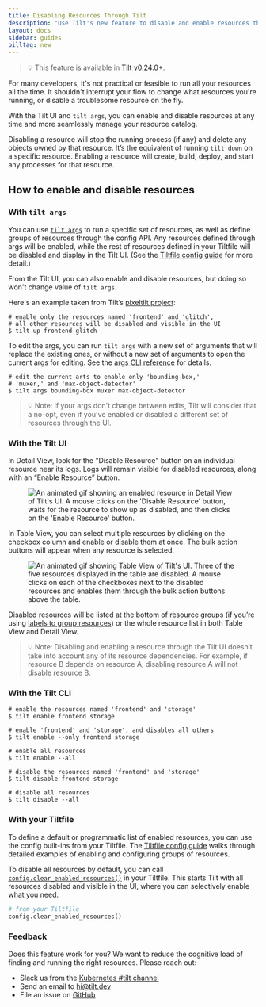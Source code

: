 ```yaml
---
title: Disabling Resources Through Tilt
description: "Use Tilt's new feature to disable and enable resources through the UI. Manage what resources you have up and running more seamlessly."
layout: docs
sidebar: guides
pilltag: new
---
```


> 💡 This feature is available in [Tilt v0.24.0+](https://github.com/tilt-dev/tilt/releases).

For many developers, it's not practical or feasible to run all your resources all the time. It shouldn't interrupt your flow to change what resources you're running, or disable a troublesome resource on the fly.

With the Tilt UI and `tilt args`, you can enable and disable resources at any time and more seamlessly manage your resource catalog.

Disabling a resource will stop the running process (if any) and delete any objects owned by that resource. It’s the equivalent of running `tilt down` on a specific resource. Enabling a resource will create, build, deploy, and start any processes for that resource.

## How to enable and disable resources

### With `tilt args`
You can use [`tilt args`](cli/tilt_args.html) to run a specific set of resources, as well as define groups of resources through the config API. Any resources defined through args will be enabled, while the rest of resources defined in your Tiltfile will be disabled and display in the Tilt UI. (See the [Tiltfile config guide](tiltfile_config.html#examples) for more detail.)

From the Tilt UI, you can also enable and disable resources, but doing so won't change value of `tilt args`.

Here's an example taken from Tilt’s [pixeltilt project](https://github.com/tilt-dev/pixeltilt/):
```shell
# enable only the resources named 'frontend' and 'glitch',
# all other resources will be disabled and visible in the UI
$ tilt up frontend glitch
```

To edit the args, you can run `tilt args` with a new set of arguments that will replace the existing ones, or without a new set of arguments to open the current args for editing. See the [args CLI reference](cli/tilt_args.html) for details.
```shell
# edit the current arts to enable only 'bounding-box,'
# 'muxer,' and 'max-object-detector'
$ tilt args bounding-box muxer max-object-detector
```

> 💡 Note: if your args don't change between edits, Tilt will consider that a no-opt, even if you've enabled or disabled a different set of resources through the UI.

### With the Tilt UI

In Detail View, look for the "Disable Resource" button on an individual resource near its logs. Logs will remain visible for disabled resources, along with an “Enable Resource” button.

<figure>
  <img src="/assets/img/disable-resources-detail-view.gif" alt="An animated gif showing an enabled resource in Detail View of Tilt's UI. A mouse clicks on the 'Disable Resource' button, waits for the resource to show up as disabled, and then clicks on the 'Enable Resource' button.">
</figure>

In Table View, you can select multiple resources by clicking on the checkbox column and enable or disable them at once. The bulk action buttons will appear when any resource is selected.

<figure>
  <img src="/assets/img/disable-resources-table-view.gif" alt="An animated gif showing Table View of Tilt's UI. Three of the five resources displayed in the table are disabled. A mouse clicks on each of the checkboxes next to the disabled resources and enables them through the bulk action buttons above the table.">
</figure>

Disabled resources will be listed at the bottom of resource groups (if you’re using [labels to group resources](tiltfile_concepts.html#resource-groups)) or the whole resource list in both Table View and Detail View.

> 💡 Note: Disabling and enabling a resource through the Tilt UI doesn’t take into account any of its resource dependencies. For example, if resource B depends on resource A, disabling resource A will not disable resource B.

### With the Tilt CLI

```shell
# enable the resources named 'frontend' and 'storage'
$ tilt enable frontend storage
```
```shell
# enable 'frontend' and 'storage', and disables all others
$ tilt enable --only frontend storage
```
```shell
# enable all resources
$ tilt enable --all
```
```shell
# disable the resources named 'frontend' and 'storage'
$ tilt disable frontend storage
```
```shell
# disable all resources
$ tilt disable --all
```

### With your Tiltfile

To define a default or programmatic list of enabled resources, you can use the config built-ins from your Tiltfile. The [Tiltfile config guide](tiltfile_config.html#examples) walks through detailed examples of enabling and configuring groups of resources.

To disable all resources by default, you can call [`config.clear_enabled_resources()`](api.html#api.config.clear_enabled_resources) in your Tiltfile. This starts Tilt with all resources disabled and visible in the UI, where you can selectively enable what you need.

```python
# from your Tiltfile
config.clear_enabled_resources()
```

### Feedback
Does this feature work for you? We want to reduce the cognitive load of finding and running the right resources. Please reach out:
* Slack us from the [Kubernetes #tilt channel](http://slack.k8s.io)
* Send an email to [hi@tilt.dev](mailto:hi@tilt.dev)
* File an issue on [GitHub](https://github.com/tilt-dev/tilt/issues)
